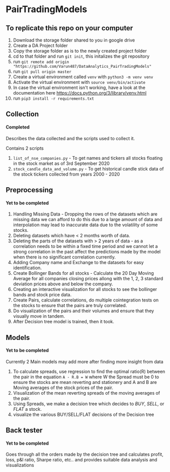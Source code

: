 # PairTradingModels

## To replicate this repo on your computer

1. Download the storage folder shared to you in google drive
2. Create a DA Project folder
3. Copy the storage folder as is to the newly created project folder
3. cd to that folder and run `git init`, this initalizes the git repository
4. run `git remote add origin "https://github.com/Varun487/DataAnalytics_PairTradingModels"`
5. run `git pull origin master`
6. Create a virtual environment called `venv` with `python3 -m venv venv`
7. Activate the virtual environment with `source venv/bin/activate`
8. In case the virtual environment isn't working, have a look at the documentation here https://docs.python.org/3/library/venv.html
9. run `pip3 install -r requirements.txt`

## Collection

#### Completed

Describes the data collected and the scripts used to collect it.

Contains 2 scripts
1. `list_of_nse_companies.py` - To get names and tickers all stocks floating in the stock market as of 3rd September 2020
2. `stock_candle_data_and_volume.py` - To get historical candle stick data of the stock tickers collected from years 2000 - 2020

## Preprocessing

#### Yet to be completed

1. Handling Missing Data - Dropping the rows of the datasets which are missing data we can afford to do this due to a large amount of data and interpolation may lead to inaccurate data due to the volatility of some stocks.
2. Deleting datasets which have < 2 months worth of data.
3. Deleting the parts of the datasets with > 2 years of data - as a correlation needs to be within a fixed time period and we cannot let a strong correlation in the past affect the predictions made by the model when there is no significant correlation currently.
4. Adding Company name and Exchange to the datasets for easy identification.
5. Create Bollinger Bands for all stocks - Calculate the 20 Day Moving Average for all companies closing prices allong with the 1, 2, 3 standard deviation prices above and below the company.
6. Creating an interactive visualization for all stocks to see the bollinger bands and stock price data.
7. Create Pairs, calculate correlations, do multiple cointegration tests on the stocks to ensure that the pairs are truly correlated.
8. Do visualization of the pairs and their volumes and ensure that they visually move in tandem.
10. After Decision tree model is trained, then  it took.

## Models

#### Yet to be completed

Currently 2 Main models may add more after finding more insight from data
1. To calculate spreads, use regression to find the optimal ratio(R) between the pair in the equation `A - R.B = W` where W the Spread must be 0 to ensure the stocks are mean reverting and stationery and A and B are Moving averages of the stock prices of the pair.
2. Visualization of the mean reverting spreads of the moving averages of the pair.
3. Using Spreads, we make a decision tree which decides to *BUY*, *SELL*, or *FLAT* a stock.
4. visualize the various BUY/SELL/FLAT decisions of the Decision tree

## Back tester

#### Yet to be completed

Goes through all the orders made by the decision tree and calculates profit, loss, p&l ratio, Sharpe ratio, etc.. and provides suitable data analysis and visualizations
